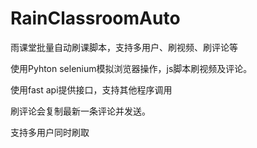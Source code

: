 # RainClassroomAuto

雨课堂批量自动刷课脚本，支持多用户、刷视频、刷评论等

使用Pyhton selenium模拟浏览器操作，js脚本刷视频及评论。

使用fast api提供接口，支持其他程序调用

刷评论会复制最新一条评论并发送。

支持多用户同时刷取
